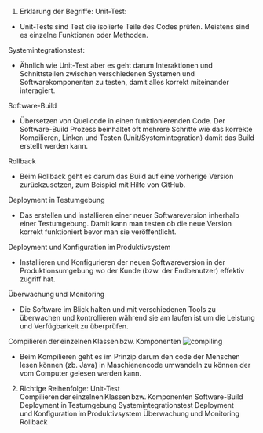 1. Erklärung der Begriffe:
Unit-Test:
  - Unit-Tests sind Test die isolierte Teile des Codes prüfen. Meistens sind es einzelne Funktionen oder Methoden.

Systemintegrationstest:
  - Ähnlich wie Unit-Test aber es geht darum Interaktionen und Schnittstellen zwischen verschiedenen Systemen und Softwarekomponenten zu testen, damit alles korrekt miteinander interagiert.

Software-Build 
 - Übersetzen von Quellcode in einen funktionierenden Code. Der Software-Build Prozess beinhaltet oft mehrere Schritte wie das korrekte Kompilieren, Linken und Testen (Unit/Systemintegration) damit das Build erstellt werden kann.

Rollback  
  - Beim Rollback geht es darum das Build auf eine vorherige Version zurückzusetzen, zum Beispiel mit Hilfe von GitHub.

Deployment in Testumgebung  
  - Das erstellen und installieren einer neuer Softwareversion inherhalb einer Testumgebung. Damit kann man testen ob die neue Version korrekt funktioniert bevor man sie veröffentlicht.

Deployment und Konfiguration im Produktivsystem 
  - Installieren und Konfigurieren der neuen Softwareversion in der Produktionsumgebung wo der Kunde (bzw. der Endbenutzer) effektiv zugriff hat.

Überwachung und Monitoring 
  - Die Software im Blick halten und mit verschiedenen Tools zu überwachen und kontrollieren während sie am laufen ist um die Leistung und Verfügbarkeit zu überprüfen.

Compilieren der einzelnen Klassen bzw. Komponenten ![compiling](https://imgs.xkcd.com/comics/compiling.png)
  - Beim Kompilieren geht es im Prinzip darum den code der Menschen lesen können (zb. Java) in Maschienencode umwandeln zu können der vom Computer gelesen werden kann.

2. Richtige Reihenfolge:
Unit-Test
Compilieren der einzelnen Klassen bzw. Komponenten
Software-Build
Deployment in Testumgebung
Systemintegrationstest
Deployment und Konfiguration im Produktivsystem
Überwachung und Monitoring
Rollback
